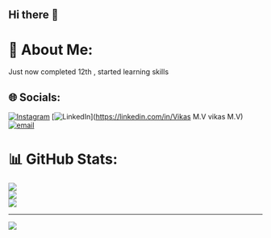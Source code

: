 ## Hi there 👋
 # 💫 About Me:
Just now completed 12th , started learning skills                                                                                                    


## 🌐 Socials:
[![Instagram](https://img.shields.io/badge/Instagram-%23E4405F.svg?logo=Instagram&logoColor=white)](https://instagram.com/vikas_m.v) [![LinkedIn](https://img.shields.io/badge/LinkedIn-%230077B5.svg?logo=linkedin&logoColor=white)](https://linkedin.com/in/Vikas M.V vikas M.V) [![email](https://img.shields.io/badge/Email-D14836?logo=gmail&logoColor=white)](mailto:vikasm.v2007@gmail.com) 
# 📊 GitHub Stats:
![](https://github-readme-stats.vercel.app/api?username=80553&theme=neon&hide_border=false&include_all_commits=true&count_private=true)<br/>
![](https://nirzak-streak-stats.vercel.app/?user=80553&theme=neon&hide_border=false)<br/>
![](https://github-readme-stats.vercel.app/api/top-langs/?username=80553&theme=neon&hide_border=false&include_all_commits=true&count_private=true&layout=compact)

---
[![](https://visitcount.itsvg.in/api?id=80553&icon=0&color=0)](https://visitcount.itsvg.in)

<!-- Proudly created with GPRM ( https://gprm.itsvg.in ) -->

